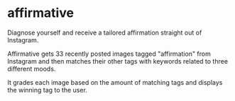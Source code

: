 # affirmative
Diagnose yourself and receive a tailored affirmation straight out of Instagram.

Affirmative gets 33 recently posted images tagged "affirmation" from Instagram and then matches their other tags with keywords related to three different moods.

It grades each image based on the amount of matching tags and displays the winning tag to the user.
